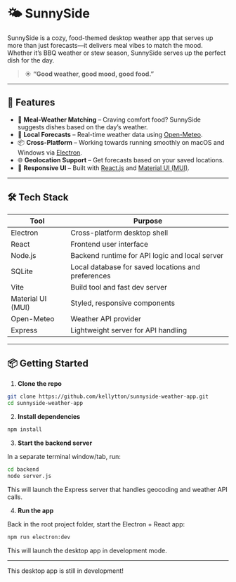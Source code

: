 # 🌤️ SunnySide

SunnySide is a cozy, food-themed desktop weather app that serves up more than just forecasts—it delivers meal vibes to match the mood. Whether it’s BBQ weather or stew season, SunnySide serves up the perfect dish for the day.

> ☀️ **“Good weather, good mood, good food.”**

---

## 🍴 Features

- 🍔 **Meal-Weather Matching** – Craving comfort food? SunnySide suggests dishes based on the day’s weather.
- 📍 **Local Forecasts** – Real-time weather data using [Open-Meteo](https://open-meteo.com/).
- 📦 **Cross-Platform** – Working towards running smoothly on macOS and Windows via [Electron](https://www.electronjs.org/).
- 🌐 **Geolocation Support** – Get forecasts based on your saved locations.
- 🎨 **Responsive UI** – Built with [React.js](https://reactjs.org/) and [Material UI (MUI)](https://mui.com/).

---

## 🛠️ Tech Stack

| **Tool**        | **Purpose**                            |
|-----------------|----------------------------------------|
| Electron        | Cross-platform desktop shell                          |
| React           | Frontend user interface                          |
| Node.js         | Backend runtime for API logic and local server  |
| SQLite          | Local database for saved locations and preferences    |
| Vite            | Build tool and fast dev server              |
| Material UI (MUI)| Styled, responsive components                   |
| Open-Meteo     | Weather API provider             |
| Express        | Lightweight server for API handling |

---

## 📦 Getting Started

1. **Clone the repo**

```bash
git clone https://github.com/kellytton/sunnyside-weather-app.git
cd sunnyside-weather-app
```

2. **Install dependencies**

```bash
npm install
```

3. **Start the backend server**

In a separate terminal window/tab, run:
```bash
cd backend
node server.js
```
This will launch the Express server that handles geocoding and weather API calls.

4. **Run the app**

Back in the root project folder, start the Electron + React app:
```bash
npm run electron:dev
```
This will launch the desktop app in development mode.

---

This desktop app is still in development!